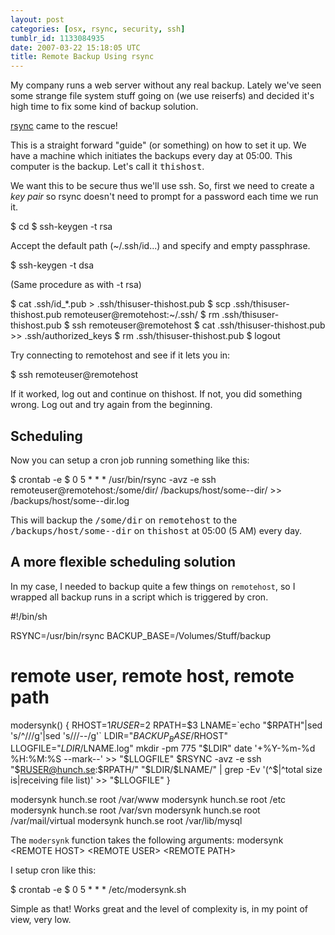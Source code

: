 ```yaml
---
layout: post
categories: [osx, rsync, security, ssh]
tumblr_id: 1133084935  
date: 2007-03-22 15:18:05 UTC
title: Remote Backup Using rsync
---
```


My company runs a web server without any real backup. Lately we've seen some strange file system stuff going on (we use reiserfs) and decided it's high time to fix some kind of backup solution.

<a href="http://samba.anu.edu.au/rsync/">rsync</a> came to the rescue!

This is a straight forward "guide" (or something) on how to set it up. We have a machine which initiates the backups every day at 05:00. This computer is the backup. Let's call it <tt>thishost</tt>.

We want this to be secure thus we'll use ssh. So, first we need to create a <i>key pair</i> so rsync doesn't need to prompt for a password each time we run it.

<codeblock>$ cd
$ ssh-keygen -t rsa</codeblock>

Accept the default path (~/.ssh/id...) and specify and empty passphrase.

<codeblock>$ ssh-keygen -t dsa</codeblock>

(Same procedure as with -t rsa)

<codeblock>$ cat .ssh/id_*.pub > .ssh/thisuser-thishost.pub
$ scp .ssh/thisuser-thishost.pub remoteuser@remotehost:~/.ssh/
$ rm .ssh/thisuser-thishost.pub
$ ssh remoteuser@remotehost
$ cat .ssh/thisuser-thishost.pub >> .ssh/authorized_keys
$ rm .ssh/thisuser-thishost.pub
$ logout</codeblock>

Try connecting to remotehost and see if it lets you in:

<codeblock>$ ssh remoteuser@remotehost</codeblock>

If it worked, log out and continue on thishost. If not, you did something wrong. Log out and try again from the beginning.


<h2>Scheduling</h2>

Now you can setup a cron job running something like this:

<codeblock>$ crontab -e
$ 0 5 * * * /usr/bin/rsync -avz -e ssh remoteuser@remotehost:/some/dir/ /backups/host/some--dir/ >> /backups/host/some--dir.log</codeblock>

This will backup the <tt>/some/dir</tt> on <tt>remotehost</tt> to the <tt>/backups/host/some--dir</tt> on <tt>thishost</tt> at 05:00 (5 AM) every day.


<h2>A more flexible scheduling solution</h2>

In my case, I needed to backup quite a few things on <code>remotehost</code>, so I wrapped all backup runs in a script which is triggered by cron.

<codeblock lang="sh">
#!/bin/sh

RSYNC=/usr/bin/rsync
BACKUP_BASE=/Volumes/Stuff/backup

# remote user, remote host, remote path
modersynk() {
	RHOST=$1
	RUSER=$2
	RPATH=$3
	LNAME=`echo "$RPATH"|sed 's/^\///g'|sed 's/\//--/g'`
	LDIR="$BACKUP_BASE/$RHOST"
	LLOGFILE="$LDIR/$LNAME.log"
	mkdir -pm 775 "$LDIR"
	date '+%Y-%m-%d %H:%M:%S --mark--' >> "$LLOGFILE"
	$RSYNC -avz -e ssh "$RUSER@hunch.se:$RPATH/" "$LDIR/$LNAME/" | grep -Ev '(^$|^total size is|receiving file list)' >> "$LLOGFILE"
}

modersynk hunch.se root /var/www
modersynk hunch.se root /etc
modersynk hunch.se root /var/svn
modersynk hunch.se root /var/mail/virtual
modersynk hunch.se root /var/lib/mysql
</codeblock>

The <code>modersynk</code> function takes the following arguments:
<codeblock>modersynk &lt;REMOTE HOST&gt; &lt;REMOTE USER&gt; &lt;REMOTE PATH&gt;</codeblock>

I setup cron like this:

<codeblock lang="sh">
$ crontab -e
$ 0 5 * * * /etc/modersynk.sh
</codeblock>

Simple as that! Works great and the level of complexity is, in my point of view, very low.
